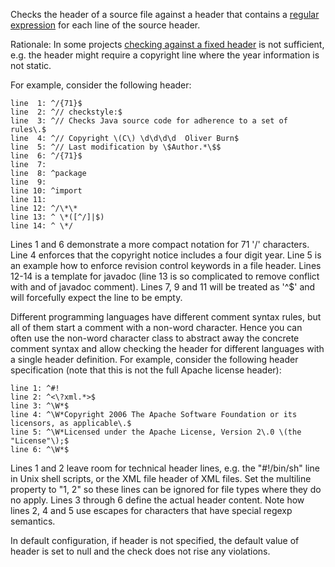 Checks the header of a source file against a header that contains a
[regular
expression](https://docs.oracle.com/en/java/javase/11/docs/api/java.base/java/util/regex/Pattern.html)
for each line of the source header.

Rationale: In some projects [checking against a fixed
header](https://checkstyle.org/config_header.html#Header) is not
sufficient, e.g. the header might require a copyright line where the
year information is not static.

For example, consider the following header:

    line  1: ^/{71}$
    line  2: ^// checkstyle:$
    line  3: ^// Checks Java source code for adherence to a set of rules\.$
    line  4: ^// Copyright \(C\) \d\d\d\d  Oliver Burn$
    line  5: ^// Last modification by \$Author.*\$$
    line  6: ^/{71}$
    line  7:
    line  8: ^package
    line  9:
    line 10: ^import
    line 11:
    line 12: ^/\*\*
    line 13: ^ \*([^/]|$)
    line 14: ^ \*/
            

Lines 1 and 6 demonstrate a more compact notation for 71 '/' characters.
Line 4 enforces that the copyright notice includes a four digit year.
Line 5 is an example how to enforce revision control keywords in a file
header. Lines 12-14 is a template for javadoc (line 13 is so complicated
to remove conflict with and of javadoc comment). Lines 7, 9 and 11 will
be treated as '^$' and will forcefully expect the line to be empty.

Different programming languages have different comment syntax rules, but
all of them start a comment with a non-word character. Hence you can
often use the non-word character class to abstract away the concrete
comment syntax and allow checking the header for different languages
with a single header definition. For example, consider the following
header specification (note that this is not the full Apache license
header):

    line 1: ^#!
    line 2: ^<\?xml.*>$
    line 3: ^\W*$
    line 4: ^\W*Copyright 2006 The Apache Software Foundation or its licensors, as applicable\.$
    line 5: ^\W*Licensed under the Apache License, Version 2\.0 \(the "License"\);$
    line 6: ^\W*$
            

Lines 1 and 2 leave room for technical header lines, e.g. the
"\#!/bin/sh" line in Unix shell scripts, or the XML file header of XML
files. Set the multiline property to "1, 2" so these lines can be
ignored for file types where they do no apply. Lines 3 through 6 define
the actual header content. Note how lines 2, 4 and 5 use escapes for
characters that have special regexp semantics.

In default configuration, if header is not specified, the default value
of header is set to null and the check does not rise any violations.

